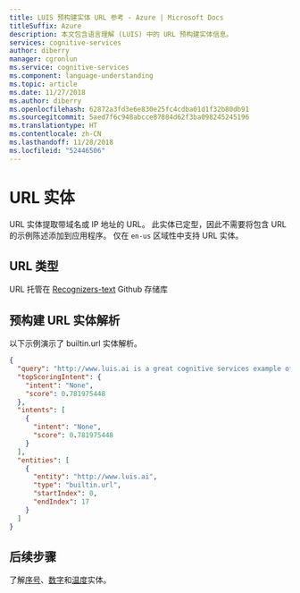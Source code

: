 ```yaml
---
title: LUIS 预构建实体 URL 参考 - Azure | Microsoft Docs
titleSuffix: Azure
description: 本文包含语言理解 (LUIS) 中的 URL 预构建实体信息。
services: cognitive-services
author: diberry
manager: cgronlun
ms.service: cognitive-services
ms.component: language-understanding
ms.topic: article
ms.date: 11/27/2018
ms.author: diberry
ms.openlocfilehash: 62872a3fd3e6e830e25fc4cdba01d1f32b80db91
ms.sourcegitcommit: 5aed7f6c948abcce87884d62f3ba098245245196
ms.translationtype: HT
ms.contentlocale: zh-CN
ms.lasthandoff: 11/28/2018
ms.locfileid: "52446506"
---
```

# <a name="url-entity"></a>URL 实体
URL 实体提取带域名或 IP 地址的 URL。 此实体已定型，因此不需要将包含 URL 的示例陈述添加到应用程序。 仅在 `en-us` 区域性中支持 URL 实体。 

## <a name="types-of-urls"></a>URL 类型
URL 托管在 [Recognizers-text](https://github.com/Microsoft/Recognizers-Text/blob/master/Patterns/Base-URL.yaml) Github 存储库

## <a name="resolution-for-prebuilt-url-entity"></a>预构建 URL 实体解析
以下示例演示了 builtin.url 实体解析。

```JSON
{
  "query": "http://www.luis.ai is a great cognitive services example of artificial intelligence",
  "topScoringIntent": {
    "intent": "None",
    "score": 0.781975448
  },
  "intents": [
    {
      "intent": "None",
      "score": 0.781975448
    }
  ],
  "entities": [
    {
      "entity": "http://www.luis.ai",
      "type": "builtin.url",
      "startIndex": 0,
      "endIndex": 17
    }
  ]
}
```

## <a name="next-steps"></a>后续步骤

了解[序号](luis-reference-prebuilt-ordinal.md)、[数字](luis-reference-prebuilt-number.md)和[温度](luis-reference-prebuilt-temperature.md)实体。